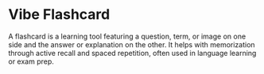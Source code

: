 # Vibe Flashcard

A flashcard is a learning tool featuring a question, term, or image on one side and the answer or explanation on the other. It helps with memorization through active recall and spaced repetition, often used in language learning or exam prep.